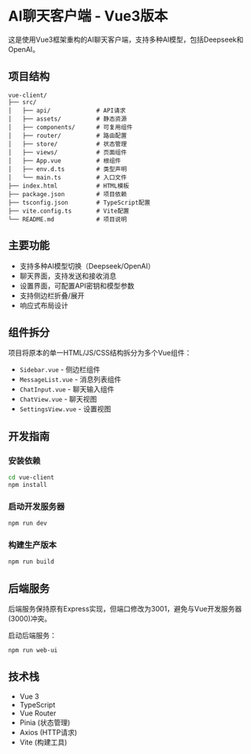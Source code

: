 # AI聊天客户端 - Vue3版本

这是使用Vue3框架重构的AI聊天客户端，支持多种AI模型，包括Deepseek和OpenAI。

## 项目结构

```
vue-client/
├── src/
│   ├── api/             # API请求
│   ├── assets/          # 静态资源
│   ├── components/      # 可复用组件
│   ├── router/          # 路由配置
│   ├── store/           # 状态管理
│   ├── views/           # 页面组件
│   ├── App.vue          # 根组件
│   ├── env.d.ts         # 类型声明
│   └── main.ts          # 入口文件
├── index.html           # HTML模板
├── package.json         # 项目依赖
├── tsconfig.json        # TypeScript配置
├── vite.config.ts       # Vite配置
└── README.md            # 项目说明
```

## 主要功能

- 支持多种AI模型切换（Deepseek/OpenAI）
- 聊天界面，支持发送和接收消息
- 设置界面，可配置API密钥和模型参数
- 支持侧边栏折叠/展开
- 响应式布局设计

## 组件拆分

项目将原本的单一HTML/JS/CSS结构拆分为多个Vue组件：

- `Sidebar.vue` - 侧边栏组件
- `MessageList.vue` - 消息列表组件
- `ChatInput.vue` - 聊天输入组件
- `ChatView.vue` - 聊天视图
- `SettingsView.vue` - 设置视图

## 开发指南

### 安装依赖

```bash
cd vue-client
npm install
```

### 启动开发服务器

```bash
npm run dev
```

### 构建生产版本

```bash
npm run build
```

## 后端服务

后端服务保持原有Express实现，但端口修改为3001，避免与Vue开发服务器(3000)冲突。

启动后端服务：

```bash
npm run web-ui
```

## 技术栈

- Vue 3
- TypeScript
- Vue Router
- Pinia (状态管理)
- Axios (HTTP请求)
- Vite (构建工具) 